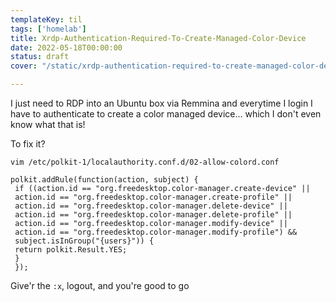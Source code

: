 ```yaml
---
templateKey: til
tags: ['homelab']
title: Xrdp-Authentication-Required-To-Create-Managed-Color-Device
date: 2022-05-18T00:00:00
status: draft
cover: "/static/xrdp-authentication-required-to-create-managed-color-device.png"

---
```


I just need to RDP into an Ubuntu box via Remmina and everytime I login I have to authenticate to create a color managed device... which I don't even know what that is!


To fix it?

`vim /etc/polkit-1/localauthority.conf.d/02-allow-colord.conf`

```
polkit.addRule(function(action, subject) {
 if ((action.id == "org.freedesktop.color-manager.create-device" ||
 action.id == "org.freedesktop.color-manager.create-profile" ||
 action.id == "org.freedesktop.color-manager.delete-device" ||
 action.id == "org.freedesktop.color-manager.delete-profile" ||
 action.id == "org.freedesktop.color-manager.modify-device" ||
 action.id == "org.freedesktop.color-manager.modify-profile") &&
 subject.isInGroup("{users}")) {
 return polkit.Result.YES;
 }
 });
```

Give'r the `:x`, logout, and you're good to go
